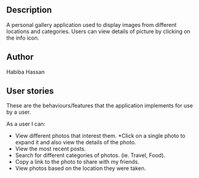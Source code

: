 ## Description
A personal gallery application  used to display images from different locations and categories. Users can view details of picture by clicking on the info icon.

## Author
Habiba Hassan

## User stories
These are the behaviours/features that the application implements for use by a user.

As a user I can:

* View different photos that interest them.
*Click on a single photo to expand it and also view the details of the photo.
* View the most recent posts.
* Search for different categories of photos. (ie. Travel, Food).
* Copy a link to the photo to share with my friends.
* View photos based on the location they were taken.